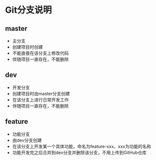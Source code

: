 # Git分支说明

## master

- 主分支
- 创建项目时创建
- 不能直接在该分支上修改代码
- 伴随项目一直存在，不能删除

## dev

- 开发分支
- 创建项目时由master分支创建
- 在该分支上进行日常开发工作
- 伴随项目一直存在，不能删除

## feature

- 功能分支
- 由dev分支创建
- 在该分支上开发某一个具体功能，命名为feature-xxx，xxx为功能的名称
- 功能开发完之后合并到dev分支并删除该分支，不用上传到GitHub仓库
